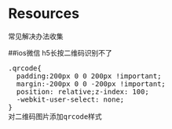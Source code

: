 # Resources
常见解决办法收集

##ios微信 h5长按二维码识别不了

<pre>
.qrcode{
  padding:200px 0 0 200px !important;
  margin:-200px 0 0 -200px !important;
  position: relative;z-index: 100;
  -webkit-user-select: none;
}
对二维码图片添加qrcode样式
</pre>

